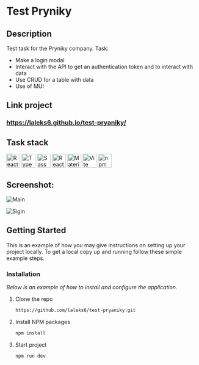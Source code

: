  # Test Pryniky
 
 ## Description 
 
Test task for the Pryniky company.
Task: 
- Make a login modal
- Interact with the API to get an authentication token and to interact with data
- Use CRUD for a table with data
- Use of MUI

## Link project 

### https://laleks6.github.io/test-pryaniky/

## Task stack

<p align="left">
<img src="https://user-images.githubusercontent.com/25181517/183897015-94a058a6-b86e-4e42-a37f-bf92061753e5.png" width="36" height="36" title="React" />
<img src="https://user-images.githubusercontent.com/25181517/183890598-19a0ac2d-e88a-4005-a8df-1ee36782fde1.png" width="36" height="36" title="TypeScript" />
<img src="https://user-images.githubusercontent.com/25181517/192158956-48192682-23d5-4bfc-9dfb-6511ade346bc.png" width="36" height="36" title="Sass" />
<img src="https://github.com/user-attachments/assets/a3e40bf1-82d5-4907-b3bd-10d2eb4b00f5" width="36" height="36" title="React Query" />
<img src="https://user-images.githubusercontent.com/25181517/189716630-fe6c084c-6c66-43af-aa49-64c8aea4a5c2.png" width="36" height="36" title="Material UI" />
<img src="https://github-production-user-asset-6210df.s3.amazonaws.com/62091613/261395532-b40892ef-efb8-4b0e-a6b5-d1cfc2f3fc35.png" width="36" height="36" title="Vite" />
<img src="https://user-images.githubusercontent.com/25181517/121401671-49102800-c959-11eb-9f6f-74d49a5e1774.png" width="36" height="36" title="npm" />
</p>

## Screenshot:

![Main](https://github.com/user-attachments/assets/2eb501e5-f7d2-42f0-b1c7-edaee727a07f)

![Sigin](https://github.com/user-attachments/assets/69b285a6-8813-474e-ac52-df2ceab29b6c)


## Getting Started

This is an example of how you may give instructions on setting up your project locally.
To get a local copy up and running follow these simple example steps.

### Installation

_Below is an example of how to install and configure the application._

1. Clone the repo
   ```sh
   https://github.com/laleks6/test-pryaniky.git
   ```
2. Install NPM packages
   ```sh
   npm install
   ```
3. Start project
   ```sh
   npm run dev
   ```
